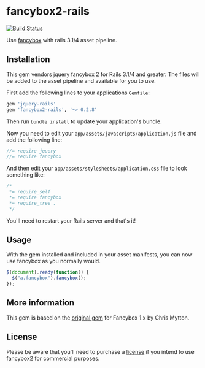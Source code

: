fancybox2-rails
==============
[![Build Status](https://travis-ci.org/kyparn/fancybox2-rails.png)](https://travis-ci.org/kyparn/fancybox2-rails)


Use [fancybox](http://www.fancyapps.com/fancybox/) with rails 3.1/4 asset pipeline.

## Installation

This gem vendors jquery fancybox 2 for Rails 3.1/4 and greater. The files
will be added to the asset pipeline and available for you to use.

First add the following lines to your applications `Gemfile`:

``` ruby
gem 'jquery-rails'
gem 'fancybox2-rails', '~> 0.2.8'
```

Then run `bundle install` to update your application's bundle.

Now you need to edit your `app/assets/javascripts/application.js`
file and add the following line:

``` javascript
//= require jquery
//= require fancybox
```

And then edit your `app/assets/stylesheets/application.css` file to
look something like:

``` css
/*
 *= require_self
 *= require fancybox
 *= require_tree .
 */
```

You'll need to restart your Rails server and that's it!

## Usage

With the gem installed and included in your asset manifests, you can now
use fancybox as you normally would.

``` javascript
$(document).ready(function() {
  $("a.fancybox").fancybox();
});
```

## More information
This gem is based on the [original gem](https://github.com/hecticjeff/fancybox-rails) for Fancybox 1.x by Chris Mytton.

## License
Please be aware that you'll need to purchase a [license](http://fancyapps.com/fancybox/#license) if you intend to use fancybox2 for commercial purposes.
